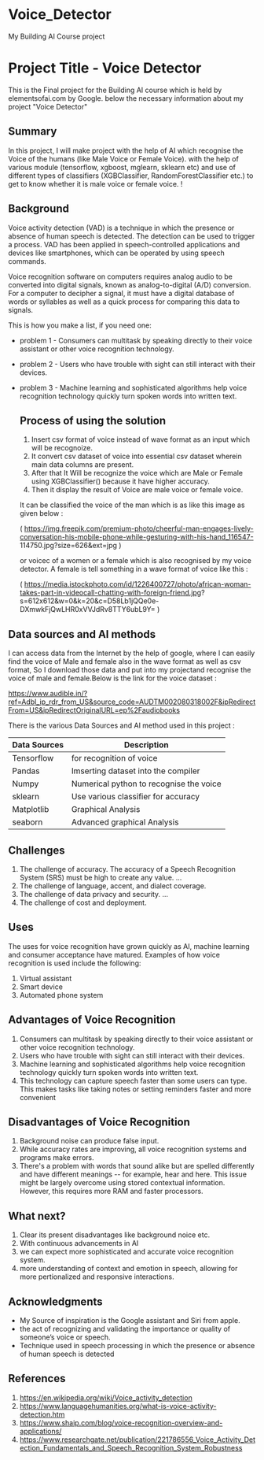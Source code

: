 # Voice_Detector
My Building AI Course project

<!-- This is the markdown template for the final project of the Building AI course, 
created by Mrityunjay Sharma! -->

# Project Title - Voice Detector

This is the Final project for the Building AI course which is held by elementsofai.com by Google. below the necessary information about my project "Voice Detector"

## Summary

In this project, I will make project with the help of AI which recognise the Voice of the humans (like Male Voice or Female Voice). with the help of various module (tensorflow, xgboost, mglearn, sklearn etc) and use of different types of classifiers (XGBClassifier, RandomForestClassifier etc.) to get to know whether it is male voice or female voice. !


## Background

Voice activity detection (VAD) is a technique in which the presence or absence of human speech is detected. The detection can be used to trigger a process. VAD has been applied in speech-controlled applications and devices like smartphones, which can be operated by using speech commands.

Voice recognition software on computers requires analog audio to be converted into digital signals, known as analog-to-digital (A/D) conversion. For a computer to decipher a signal, it must have a digital database of words or syllables as well as a quick process for comparing this data to signals.

This is how you make a list, if you need one:
* problem 1 - Consumers can multitask by speaking directly to their voice assistant                 or other voice recognition technology.

* problem 2 - Users who have trouble with sight can still interact with their devices.
 
* problem 3 - Machine learning and sophisticated algorithms help voice recognition                  technology quickly turn spoken words into written text.


  ## Process of using the solution
  1. Insert csv format of voice instead of wave format as an input which will be recognoize.
  2. It convert csv dataset of voice into essential csv dataset wherein main data columns are present.
  3. After that It Will be recognize the voice which are Male or Female using XGBClassifier() because it have higher accuracy.
  4. Then it display the result of Voice are male voice or female voice.


  It can be classified the voice of the man which is as like this image as given below :

  ( https://img.freepik.com/premium-photo/cheerful-man-engages-lively-conversation-his-mobile-phone-while-gesturing-with-his-hand_116547-       114750.jpg?size=626&ext=jpg )

  or voicec of a women or a female which is also recognised by my voice detector. A female is tell something in a wave format of voice         like this :

  ( https://media.istockphoto.com/id/1226400727/photo/african-woman-takes-part-in-videocall-chatting-with-foreign-friend.jpg?                  s=612x612&w=0&k=20&c=D58Lb1jQQe0e-DXmwkFjQwLHR0xVVJdRv8TTY6ubL9Y= )


## Data sources and AI methods

I can access data from the Internet by the help of google, where I can easily find the voice of Male and female also in the wave format as well as csv format, So I download those data and put into my projectand recognise the voice of male and female.Below is the link for the voice dataset : 

https://www.audible.in/?ref=Adbl_ip_rdr_from_US&source_code=AUDTM002080318002F&ipRedirectFrom=US&ipRedirectOriginalURL=ep%2Faudiobooks

There is the various Data Sources and AI method used in this project : 

| Data Sources| Description                             |
| ----------- | --------------------------------------- |
| Tensorflow  | for recognition of voice                |
| Pandas      | Imserting dataset into the compiler     |
| Numpy       | Numerical python to recognise the voice |
| sklearn     | Use various classifier for accuracy     |
| Matplotlib  | Graphical Analysis                      |
| seaborn     |  Advanced graphical Analysis            |

## Challenges

1. The challenge of accuracy. The accuracy of a Speech Recognition System (SRS) must be high to create any value. ...
2. The challenge of language, accent, and dialect coverage. 
3. The challenge of data privacy and security. ...
4. The challenge of cost and deployment.


## Uses 

The uses for voice recognition have grown quickly as AI, machine learning and consumer acceptance have matured. Examples of how voice recognition is used include the following:
1. Virtual assistant 
2. Smart device 
3. Automated phone system

## Advantages of Voice Recognition 

1. Consumers can multitask by speaking directly to their voice assistant or other voice recognition technology.
2. Users who have trouble with sight can still interact with their devices.
3. Machine learning and sophisticated algorithms help voice recognition technology quickly turn spoken words into written text.
4. This technology can capture speech faster than some users can type. This makes tasks like taking notes or setting reminders faster and more convenient

## Disadvantages of Voice Recognition 

1. Background noise can produce false input.
2. While accuracy rates are improving, all voice recognition systems and programs make errors.
3. There's a problem with words that sound alike but are spelled differently and have different meanings -- for example, hear and here. This issue might be largely overcome using stored contextual information. However, this requires more RAM and faster processors.

## What next?

1. Clear its present disadvantages like background noice etc.
2. With continuous advancements in AI
3. we can expect more sophisticated and accurate voice recognition system.
4. more understanding of context and emotion in speech, allowing for more pertionalized and responsive interactions.


## Acknowledgments

* My Source of inspiration is the Google assistant and Siri from apple.
* the act of recognizing and validating the importance or quality of someone’s voice or speech.
* Technique used in speech processing in which the presence or absence of human speech is detected

## References

1. https://en.wikipedia.org/wiki/Voice_activity_detection
2. https://www.languagehumanities.org/what-is-voice-activity-detection.htm
3. https://www.shaip.com/blog/voice-recognition-overview-and-applications/
4. https://www.researchgate.net/publication/221786556_Voice_Activity_Detection_Fundamentals_and_Speech_Recognition_System_Robustness
